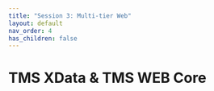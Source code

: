```yaml
---
title: "Session 3: Multi-tier Web"
layout: default
nav_order: 4
has_children: false
---
```


# TMS XData & TMS WEB Core
